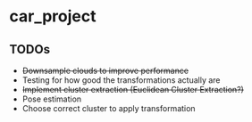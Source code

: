 # car_project

## TODOs
* ~~Downsample clouds to improve performance~~
* Testing for how good the transformations actually are
* ~~Implement cluster extraction (Euclidean Cluster Extraction?)~~
* Pose estimation
* Choose correct cluster to apply transformation

